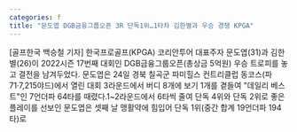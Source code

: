 ```yaml
---
categories: f
title: "문도엽 DGB금융그룹오픈 3R 단독1위…1타차 김한별과 우승 경쟁 KPGA"
---
```

[골프한국 백승철 기자] 한국프로골프(KPGA) 코리안투어 대표주자 문도엽(31)과 김한별(26)이 2022시즌 17번째 대회인 DGB금융그룹오픈(총상금 5억원) 우승 트로피를 놓고 결전을 남겨두었다. 문도엽은 24일 경북 칠곡군 파미힐스 컨트리클럽 동코스(파71·7,215야드)에서 열린 대회 3라운드에서 버디 8개에 보기 1개를 곁들여 "데일리 베스트"인 7언더파 64타를 때렸다.1~2라운드에서 6타씩 줄여 단독 4위와 단독 2위로 좋은 플레이를 선보인 문도엽은 셋째 날 맹활약에 힘입어 단독 1위(중간 합계 19언더파 194타)로